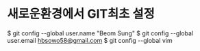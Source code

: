# 새로운환경에서 GIT최초 설정
$ git config --global user.name "Beom Sung"
$ git config --global user.email hbsowo58@gmail.com
$ git config --global vim
